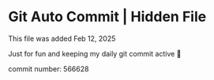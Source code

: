 # Git Auto Commit | Hidden File

This file was added Feb 12, 2025

Just for fun and keeping my daily git commit active 🤪

commit number: 566628
